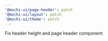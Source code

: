 ```yaml
---
'@mochi-ui/page-header': patch
'@mochi-ui/layout': patch
'@mochi-ui/theme': patch
---
```


Fix header height and page header component
